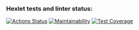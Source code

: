 ### Hexlet tests and linter status:
[![Actions Status](https://github.com/smoldering-adventure/python-project-49/actions/workflows/hexlet-check.yml/badge.svg)](https://github.com/smoldering-adventure/python-project-49/actions)
[![Maintainability](https://api.codeclimate.com/v1/badges/764cbd6f57389cef7887/maintainability)](https://codeclimate.com/github/smoldering-adventure/python-project-49/maintainability)
[![Test Coverage](https://api.codeclimate.com/v1/badges/764cbd6f57389cef7887/test_coverage)](https://codeclimate.com/github/smoldering-adventure/python-project-49/test_coverage)
<script src="https://asciinema.org/a/UYgZdcLOkkKG59htOhuJXf2UI.js" id="asciicast-UYgZdcLOkkKG59htOhuJXf2UI" async="true"></script>